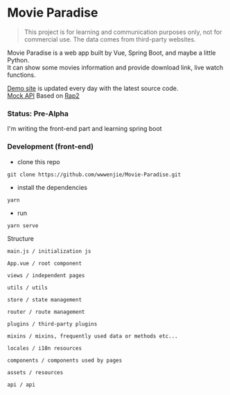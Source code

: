 # Movie Paradise

> This project is for learning and communication purposes only, not for commercial use. The data comes from third-party websites.

Movie Paradise is a web app built by Vue, Spring Boot, and maybe a little Python.  
It can show some movies information and provide download link, live watch functions.

[Demo site](https://movie.jinwenjie.me)  is updated every day with the latest source code.  
[Mock API](http://rap2.jinwenjie.me:3000/repository/editor?id=1) Based on [Rap2](https://github.com/thx/rap2-delos)

### Status: Pre-Alpha
I'm writing the front-end part and learning spring boot

### Development (front-end)
- clone this repo
```
git clone https://github.com/wwwenjie/Movie-Paradise.git
```
- install the dependencies
```
yarn
```
- run
```
yarn serve
```
Structure
```
main.js / initialization js

App.vue / root component

views / independent pages

utils / utils

store / state management

router / route management

plugins / third-party plugins

mixins / mixins, frequently used data or methods etc...

locales / i18n resources

components / components used by pages

assets / resources

api / api
```
